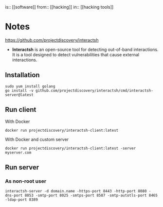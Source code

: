is:: [[software]]
from:: [[hacking]]
in:: [[hacking tools]]

# Notes
https://github.com/projectdiscovery/interactsh
- **Interactsh** is an open-source tool for detecting out-of-band interactions. It is a tool designed to detect vulnerabilities that cause external interactions.

## Installation
```
sudo yum install golang
go install -v github.com/projectdiscovery/interactsh/cmd/interactsh-server@latest
```

## Run client
With Docker
```
docker run projectdiscovery/interactsh-client:latest
```

With Docker and custom server
```
docker run projectdiscovery/interactsh-client:latest -server myserver.com
```


## Run server
### As non-root user
```
interactsh-server -d domain.name -https-port 8443 -http-port 8080 -dns-port 8053 -smtp-port 8025 -smtps-port 8587 -smtp-autotls-port 8465 -ldap-port 8389
```